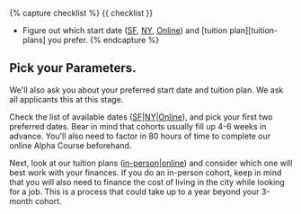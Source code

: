 {% capture checklist %}
{{ checklist }}
- Figure out which start date ([SF][course-dates-sf], [NY][course-dates-ny], [Online][course-dates-online]) and [tuition plan][tuition-plans] you prefer.
{% endcapture %}

## Pick your Parameters.

We'll also ask you about your preferred start date and tuition plan. We ask all applicants this at this stage.

Check the list of available dates ([SF][course-dates-sf]|[NY][course-dates-ny]|[Online][course-dates-online]), and pick your first two preferred dates. Bear in mind that cohorts usually fill up 4-6 weeks in advance. You'll also need to factor in 80 hours of time to complete our online Alpha Course beforehand.

Next, look at our tuition plans ([in-person][in-person-tuition-plans]|[online][online-tuition-plans]) and consider which one will best work with your finances. If you do an in-person cohort, keep in mind that you will also need to finance the cost of living in the city while looking for a job. This is a process that could take up to a year beyond your 3-month cohort.

[course-dates-sf]: https://www.appacademy.io/immersive/dates?location=san-francisco
[course-dates-ny]: https://www.appacademy.io/immersive/dates?location=new-york-city
[course-dates-online]: https://www.appacademy.io/immersive/dates?location=online
[in-person-tuition-plans]: https://s3-us-west-1.amazonaws.com/appacademy.io/Tuition+Plans.pdf
[online-tuition-plans]: https://appacademy.zendesk.com/hc/en-us/articles/360006274833-How-much-is-tuition-
